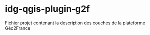 # idg-qgis-plugin-g2f
Fichier projet contenant la description des couches de la plateforme Géo2France
